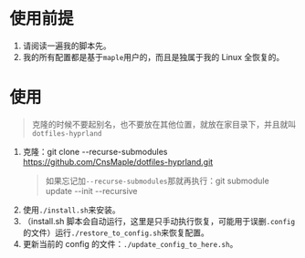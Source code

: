 # 使用前提

1. 请阅读一遍我的脚本先。
2. 我的所有配置都是基于`maple`用户的，而且是独属于我的 Linux 全恢复的。

# 使用

> 克隆的时候不要起别名，也不要放在其他位置，就放在家目录下，并且就叫`dotfiles-hyprland`

1. 克隆：git clone --recurse-submodules https://github.com/CnsMaple/dotfiles-hyprland.git
   > 如果忘记加`--recurse-submodules`那就再执行：git submodule update --init --recursive
2. 使用`./install.sh`来安装。
3. （install.sh 脚本会自动运行，这里是只手动执行恢复，可能用于误删`.config`的文件）运行`./restore_to_config.sh`来恢复配置。
4. 更新当前的 config 的文件：`./update_config_to_here.sh`。
